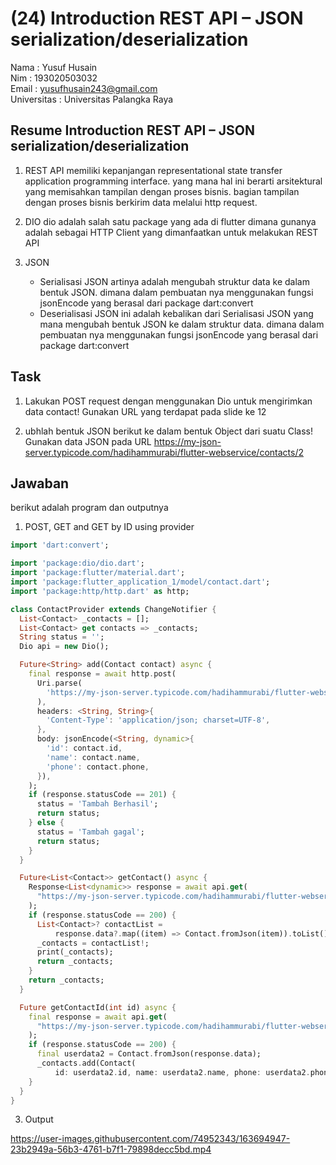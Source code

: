 # (24) Introduction REST API – JSON serialization/deserialization

Nama : Yusuf Husain <br>
Nim : 193020503032 <br>
Email : yusufhusain243@gmail.com <br>
Universitas : Universitas Palangka Raya

## Resume Introduction REST API – JSON serialization/deserialization

1. REST API memiliki kepanjangan representational state transfer application programming interface. yang mana hal ini berarti arsitektural yang memisahkan tampilan dengan proses bisnis. bagian tampilan dengan proses bisnis berkirim data melalui http request.

2. DIO dio adalah salah satu package yang ada di flutter dimana gunanya adalah sebagai HTTP Client yang dimanfaatkan untuk melakukan REST API

3. JSON
   - Serialisasi JSON
     artinya adalah mengubah struktur data ke dalam bentuk JSON. dimana dalam pembuatan nya menggunakan fungsi jsonEncode yang berasal dari package dart:convert
   - Deserialisasi JSON
     ini adalah kebalikan dari Serialisasi JSON yang mana mengubah bentuk JSON ke dalam struktur data. dimana dalam pembuatan nya menggunakan fungsi jsonEncode yang berasal dari package dart:convert

## Task

1. Lakukan POST request dengan menggunakan Dio untuk mengirimkan data contact! Gunakan URL yang terdapat pada slide ke 12

2. ubhlah bentuk JSON berikut ke dalam bentuk Object dari suatu Class! Gunakan data JSON pada URL https://my-json-server.typicode.com/hadihammurabi/flutter-webservice/contacts/2

## Jawaban

berikut adalah program dan outputnya

1. POST, GET and GET by ID using provider
```dart
import 'dart:convert';

import 'package:dio/dio.dart';
import 'package:flutter/material.dart';
import 'package:flutter_application_1/model/contact.dart';
import 'package:http/http.dart' as http;

class ContactProvider extends ChangeNotifier {
  List<Contact> _contacts = [];
  List<Contact> get contacts => _contacts;
  String status = '';
  Dio api = new Dio();

  Future<String> add(Contact contact) async {
    final response = await http.post(
      Uri.parse(
        'https://my-json-server.typicode.com/hadihammurabi/flutter-webservice/contacts',
      ),
      headers: <String, String>{
        'Content-Type': 'application/json; charset=UTF-8',
      },
      body: jsonEncode(<String, dynamic>{
        'id': contact.id,
        'name': contact.name,
        'phone': contact.phone,
      }),
    );
    if (response.statusCode == 201) {
      status = 'Tambah Berhasil';
      return status;
    } else {
      status = 'Tambah gagal';
      return status;
    }
  }

  Future<List<Contact>> getContact() async {
    Response<List<dynamic>> response = await api.get(
      "https://my-json-server.typicode.com/hadihammurabi/flutter-webservice/contacts",
    );
    if (response.statusCode == 200) {
      List<Contact>? contactList =
          response.data?.map((item) => Contact.fromJson(item)).toList();
      _contacts = contactList!;
      print(_contacts);
      return _contacts;
    }
    return _contacts;
  }

  Future getContactId(int id) async {
    final response = await api.get(
      "https://my-json-server.typicode.com/hadihammurabi/flutter-webservice/contacts/$id",
    );
    if (response.statusCode == 200) {
      final userdata2 = Contact.fromJson(response.data);
      _contacts.add(Contact(
          id: userdata2.id, name: userdata2.name, phone: userdata2.phone));
    }
  }
}
```

3. Output

https://user-images.githubusercontent.com/74952343/163694947-23b2949a-56b3-4761-b7f1-79898decc5bd.mp4


